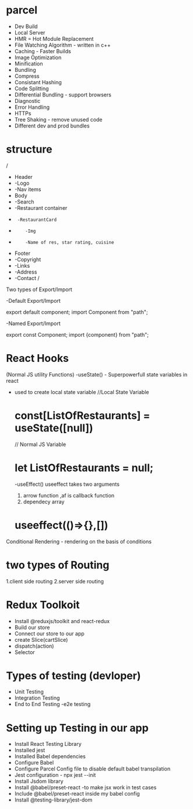 # parcel

- Dev Build
- Local Server
- HMR = Hot Module Replacement
- File Watching Algorithm - written in c++
- Caching - Faster Builds
- Image Optimization
- Minification
- Bundling
- Compress
- Consistant Hashing
- Code Splitting
- Differential Bundling - support browsers
- Diagnostic
- Error Handling
- HTTPs
- Tree Shaking - remove unused code
- Different dev and prod bundles

# structure

/

- Header
- -Logo
- -Nav items
- Body
- -Search
- -Restaurant container
-      -RestaurantCard
-         -Img
-         -Name of res, star rating, cuisine
- Footer
- -Copyright
- -Links
- -Address
- -Contact
  /

Two types of Export/Import

-Default Export/Import

export default component;
import Component from "path";

-Named Export/Import

export const Component;
import {component} from "path";

# React Hooks

(Normal JS utility Functions)
-useState() - Superpowerfull state variables in react

- used to create local state variable
  //Local State Variable

  # const[ListOfRestaurants] = useState([null])

  // Normal JS Variable

  # let ListOfRestaurants = null;

  -useEffect()
  useeffect takes two arguments

  1. arrow function ,af is callback function
  2. dependecy array

  # useeffect(()=>{},[])

Conditional Rendering - rendering on the basis of conditions

# two types of Routing

1.client side routing
2.server side routing

# Redux Toolkoit

- Install @reduxjs/toolkit and react-redux
- Build our store
- Connect our store to our app
- create Slice(cartSlice)
- dispatch(action)
- Selector

# Types of testing (devloper)

- Unit Testing
- Integration Testing
- End to End Testing -e2e testing

# Setting up Testing in our app

- Install React Testing Library
- Installed jest
- Installed Babel dependencies
- Configure Babel
- Configure Parcel Config file to disable default babel transpilation
- Jest configuration - npx jest --init
- Install Jsdom library
- Install @babel/preset-react -to make jsx work in test cases
- Include @babel/preset-react inside my babel config
- Install @testing-library/jest-dom

